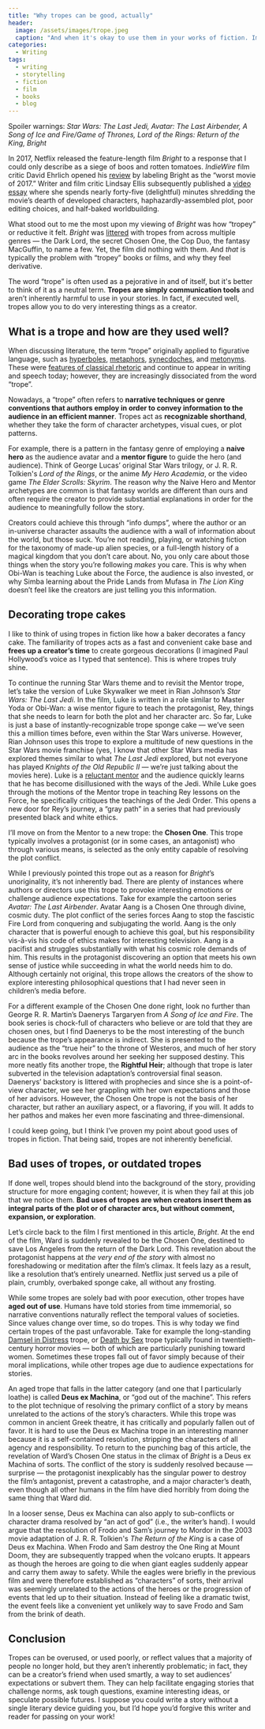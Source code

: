 ```yaml
---
title: "Why tropes can be good, actually"
header:
  image: /assets/images/trope.jpeg
  caption: "And when it's okay to use them in your works of fiction. Image by Kaito Kikuchi — Own Work"
categories:
  - Writing
tags:
  - writing
  - storytelling
  - fiction
  - film
  - books
  - blog
---
```


Spoiler warnings: _Star Wars: The Last Jedi, Avatar: The Last Airbender, A Song of Ice and Fire/Game of Thrones, Lord of the Rings: Return of the King, Bright_

In 2017, Netflix released the feature-length film _Bright_ to a response that I could only describe as a siege of boos and rotten tomatoes. _IndieWire_ film critic David Ehrlich opened his [review](https://www.indiewire.com/2017/12/bright-review-netflix-will-smith-max-landis-david-ayer-worst-movie-2017-1201909960/) by labeling Bright as the “worst movie of 2017.” Writer and film critic Lindsay Ellis subsequently published a [video essay](https://youtu.be/gLOxQxMnEz8) where she spends nearly forty-five (delightful) minutes shredding the movie’s dearth of developed characters, haphazardly-assembled plot, poor editing choices, and half-baked worldbuilding.

What stood out to me the most upon my viewing of _Bright_ was how “tropey” or reductive it felt. _Bright_ was [littered](https://tvtropes.org/pmwiki/pmwiki.php/Film/Bright) with tropes from across multiple genres — the Dark Lord, the secret Chosen One, the Cop Duo, the fantasy MacGuffin, to name a few. Yet, the film did nothing with them. And _that_ is typically the problem with “tropey” books or films, and why they feel derivative.

The word “trope” is often used as a pejorative in and of itself, but it's better to think of it as a neutral term. **Tropes are simply communication tools** and aren’t inherently harmful to use in your stories. In fact, if executed well, tropes allow you to do very interesting things as a creator.

## What is a trope and how are they used well?

When discussing literature, the term “trope” originally applied to figurative language, such as [hyperboles](https://en.wikipedia.org/wiki/Hyperbole), [metaphors](https://en.wikipedia.org/wiki/Metaphor), [synecdoches](https://en.wikipedia.org/wiki/Synecdoche), and [metonyms](https://en.wikipedia.org/wiki/Metonymy). These were [features of classical rhetoric](https://science.jrank.org/pages/11516/Trope-Tropes-in-Classical-Rhetoric.html) and continue to appear in writing and speech today; however, they are increasingly dissociated from the word “trope”.

Nowadays, a “trope” often refers to **narrative techniques or genre conventions that authors employ in order to convey information to the audience in an efficient manner**. Tropes act as **recognizable shorthand**, whether they take the form of character archetypes, visual cues, or plot patterns.

For example, there is a pattern in the fantasy genre of employing a **naive hero** as the audience avatar and a **mentor figure** to guide the hero (and audience). Think of George Lucas’ original Star Wars trilogy, or J. R. R. Tolkien's _Lord of the Rings_, or the anime _My Hero Academia_, or the video game _The Elder Scrolls: Skyrim_. The reason why the Naive Hero and Mentor archetypes are common is that fantasy worlds are different than ours and often require the creator to provide substantial explanations in order for the audience to meaningfully follow the story.

Creators could achieve this through “info dumps”, where the author or an in-universe character assaults the audience with a wall of information about the world, but those suck. You’re not reading, playing, or watching fiction for the taxonomy of made-up alien species, or a full-length history of a magical kingdom that you don’t care about. No, you only care about those things when the story you’re following _makes_ you care. This is why when Obi-Wan is teaching Luke about the Force, the audience is also invested, or why Simba learning about the Pride Lands from Mufasa in _The Lion King_ doesn’t feel like the creators are just telling you this information.

## Decorating trope cakes

I like to think of using tropes in fiction like how a baker decorates a fancy cake. The familiarity of tropes acts as a fast and convenient cake base and **frees up a creator’s time** to create gorgeous decorations (I imagined Paul Hollywood’s voice as I typed that sentence). This is where tropes truly shine.

To continue the running Star Wars theme and to revisit the Mentor trope, let’s take the version of Luke Skywalker we meet in Rian Johnson’s _Star Wars: The Last Jedi_. In the film, Luke is written in a role similar to Master Yoda or Obi-Wan: a wise mentor figure to teach the protagonist, Rey, things that she needs to learn for both the plot and her character arc. So far, Luke is just a base of instantly-recognizable trope sponge cake — we’ve seen this a million times before, even within the Star Wars universe. However, Rian Johnson uses this trope to explore a multitude of new questions in the Star Wars movie franchise (yes, I know that other Star Wars media has explored themes similar to what _The Last Jedi_ explored, but not everyone has played _Knights of the Old Republic II_ — we’re just talking about the movies here). Luke is a [reluctant mentor](https://tvtropes.org/pmwiki/pmwiki.php/Main/CynicalMentor) and the audience quickly learns that he has become disillusioned with the ways of the Jedi. While Luke goes through the motions of the Mentor trope in teaching Rey lessons on the Force, he specifically critiques the teachings of the Jedi Order. This opens a new door for Rey’s journey, a “gray path” in a series that had previously presented black and white ethics.

I’ll move on from the Mentor to a new trope: the **Chosen One**. This trope typically involves a protagonist (or in some cases, an antagonist) who through various means, is selected as the only entity capable of resolving the plot conflict.

While I previously pointed this trope out as a reason for _Bright_’s unoriginality, it’s not inherently bad. There are plenty of instances where authors or directors use this trope to provoke interesting emotions or challenge audience expectations. Take for example the cartoon series _Avatar: The Last Airbender_. Avatar Aang is a Chosen One through divine, cosmic duty. The plot conflict of the series forces Aang to stop the fascistic Fire Lord from conquering and subjugating the world. Aang is the only character that is powerful enough to achieve this goal, but his responsibility vis-à-vis his code of ethics makes for interesting television. Aang is a pacifist and struggles substantially with what his cosmic role demands of him. This results in the protagonist discovering an option that meets his own sense of justice while succeeding in what the world needs him to do. Although certainly not original, this trope allows the creators of the show to explore interesting philosophical questions that I had never seen in children’s media before.

For a different example of the Chosen One done right, look no further than George R. R. Martin’s Daenerys Targaryen from _A Song of Ice and Fire_. The book series is chock-full of characters who believe or are told that they are chosen ones, but I find Daenerys to be the most interesting of the bunch because the trope’s appearance is indirect. She is presented to the audience as the “true heir” to the throne of Westeros, and much of her story arc in the books revolves around her seeking her supposed destiny. This more neatly fits another trope, the **Rightful Heir**; although that trope is later subverted in the television adaptation’s controversial final season. Daenerys’ backstory is littered with prophecies and since she is a point-of-view character, we see her grappling with her own expectations and those of her advisors. However, the Chosen One trope is not the basis of her character, but rather an auxiliary aspect, or a flavoring, if you will. It adds to her pathos and makes her even more fascinating and three-dimensional.

I could keep going, but I think I’ve proven my point about good uses of tropes in fiction. That being said, tropes are not inherently beneficial.

## Bad uses of tropes, or outdated tropes

If done well, tropes should blend into the background of the story, providing structure for more engaging content; however, it is when they fail at this job that we notice them. **Bad uses of tropes are when creators insert them as integral parts of the plot or of character arcs, but without comment, expansion, or exploration**.

Let’s circle back to the film I first mentioned in this article, _Bright_. At the end of the film, Ward is suddenly revealed to be the Chosen One, destined to save Los Angeles from the return of the Dark Lord. This revelation about the protagonist happens at _the very end of the story_ with almost no foreshadowing or meditation after the film’s climax. It feels lazy as a result, like a resolution that’s entirely unearned. Netflix just served us a pile of plain, crumbly, overbaked sponge cake, all without any frosting.

While some tropes are solely bad with poor execution, other tropes have **aged out of use**. Humans have told stories from time immemorial, so narrative conventions naturally reflect the temporal values of societies. Since values change over time, so do tropes. This is why today we find certain tropes of the past unfavorable. Take for example the long-standing [Damsel in Distress](https://tvtropes.org/pmwiki/pmwiki.php/Main/DamselInDistress) trope, or [Death by Sex](https://tvtropes.org/pmwiki/pmwiki.php/Main/DeathBySex) trope typically found in twentieth-century horror movies — both of which are particularly punishing toward women. Sometimes these tropes fall out of favor simply because of their moral implications, while other tropes age due to audience expectations for stories.

An aged trope that falls in the latter category (and one that I particularly loathe) is called **Deus ex Machina**, or “god out of the machine”. This refers to the plot technique of resolving the primary conflict of a story by means unrelated to the actions of the story’s characters. While this trope was common in ancient Greek theatre, it has critically and popularly fallen out of favor. It is hard to use the Deus ex Machina trope in an interesting manner because it is a self-contained resolution, stripping the characters of all agency and responsibility. To return to the punching bag of this article, the revelation of Ward’s Chosen One status in the climax of _Bright_ is a Deus ex Machina of sorts. The conflict of the story is suddenly resolved because — surprise — the protagonist inexplicably has the singular power to destroy the film’s antagonist, prevent a catastrophe, and a major character’s death, even though all other humans in the film have died horribly from doing the same thing that Ward did.

In a looser sense, Deus ex Machina can also apply to sub-conflicts or character drama resolved by “an act of god” (i.e., the writer’s hand). I would argue that the resolution of Frodo and Sam’s journey to Mordor in the 2003 movie adaptation of J. R. R. Tolkien's _The Return of the King_ is a case of Deus ex Machina. When Frodo and Sam destroy the One Ring at Mount Doom, they are subsequently trapped when the volcano erupts. It appears as though the heroes are going to die when giant eagles suddenly appear and carry them away to safety. While the eagles were briefly in the previous film and were therefore established as “characters” of sorts, their arrival was seemingly unrelated to the actions of the heroes or the progression of events that led up to their situation. Instead of feeling like a dramatic twist, the event feels like a convenient yet unlikely way to save Frodo and Sam from the brink of death.

## Conclusion

Tropes can be overused, or used poorly, or reflect values that a majority of people no longer hold, but they aren’t inherently problematic; in fact, they can be a creator’s friend when used smartly, a way to set audiences’ expectations or subvert them. They can help facilitate engaging stories that challenge norms, ask tough questions, examine interesting ideas, or speculate possible futures. I suppose you could write a story without a single literary device guiding you, but I’d hope you’d forgive this writer and reader for passing on your work!

